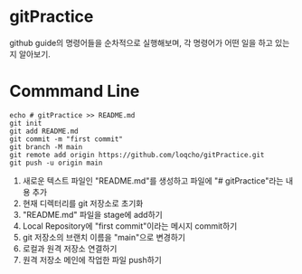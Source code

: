 # gitPractice

github guide의 명령어들을 순차적으로 실행해보며, 각 명령어가 어떤 일을 하고 있는지 알아보기.

# Commmand Line

```
echo # gitPractice >> README.md
git init 
git add README.md
git commit -m "first commit"
git branch -M main
git remote add origin https://github.com/loqcho/gitPractice.git
git push -u origin main
```

1. 새로운 텍스트 파일인 "README.md"를 생성하고 파일에 "# gitPractice"라는 내용 추가
2. 현재 디렉터리를 git 저장소로 초기화
3. "README.md" 파일을 stage에 add하기
4. Local Repository에 "first commit"이라는 메시지 commit하기
5. git 저장소의 브랜치 이름을 "main"으로 변경하기
6. 로컬과  원격 저장소 연결하기
7. 원격 저장소 메인에 작업한 파일 push하기
